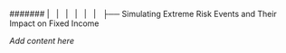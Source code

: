 ####### |   |   |   |   |   |   ├── Simulating Extreme Risk Events and Their Impact on Fixed Income

*Add content here*
